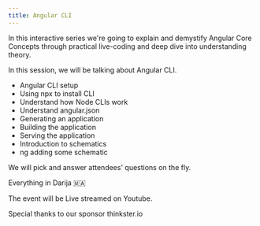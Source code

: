 ```yaml
---
title: Angular CLI
---
```


In this interactive series we're going to explain and demystify Angular Core Concepts through practical live-coding and deep dive into understanding theory.

In this session, we will be talking about Angular CLI.
- Angular CLI setup
- Using npx to install CLI
- Understand how Node CLIs work
- Understand angular.json
- Generating an application
- Building the application
- Serving the application
- Introduction to schematics
- ng adding some schematic

We will pick and answer attendees' questions on the fly.

Everything in Darija 🇲🇦

The event will be Live streamed on Youtube.

Special thanks to our sponsor thinkster.io

